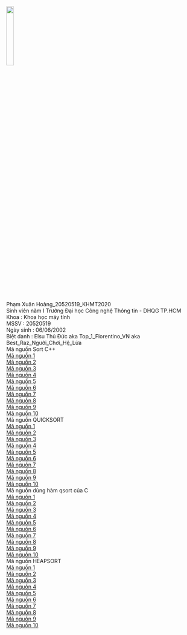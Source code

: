 <a href="https://goldenspring6622.github.io"></a> <br>
<img src="https://kenh14cdn.com/thumb_w/620/2016/14052494-1791255737752859-1715820519-n-1474280623162.jpg" width="20%" height="20%"><br>
Phạm Xuân Hoàng_20520519_KHMT2020 <br>
Sinh viên năm I Trường Đại học Công nghệ Thông tin - DHQG TP.HCM <br>
Khoa : Khoa học máy tính  <br>
MSSV : 20520519<br>
Ngày sinh : 06/06/2002 <br>
Biệt danh : Elsu Thủ Đức aka Top_1_Florentino_VN aka Best_Raz_Người_Chơi_Hệ_Lửa<br>
Mã nguồn Sort C++ <br>
<a href="Dữ liệu thử nghiệm/Sort(C++)/sort1.cpp">Mã nguồn 1</a><br>
<a href="Dữ liệu thử nghiệm/Sort(C++)/sort2.cpp">Mã nguồn 2</a><br>
<a href="Dữ liệu thử nghiệm/Sort(C++)/sort3.cpp">Mã nguồn 3</a><br>
<a href="Dữ liệu thử nghiệm/Sort(C++)/sort4.cpp">Mã nguồn 4</a><br>
<a href="Dữ liệu thử nghiệm/Sort(C++)/sort5.cpp">Mã nguồn 5</a><br>
<a href="Dữ liệu thử nghiệm/Sort(C++)/sort6.cpp">Mã nguồn 6</a><br>
<a href="Dữ liệu thử nghiệm/Sort(C++)/sort7.cpp">Mã nguồn 7</a><br>
<a href="Dữ liệu thử nghiệm/Sort(C++)/sort8.cpp">Mã nguồn 8</a><br>
<a href="Dữ liệu thử nghiệm/Sort(C++)/sort9.cpp">Mã nguồn 9</a><br>
<a href="Dữ liệu thử nghiệm/Sort(C++)/sort10.cpp">Mã nguồn 10</a><br>
Mã nguồn QUICKSORT<br>
<a href="Dữ liệu thử nghiệm/Quicksort/QS1.cpp">Mã nguồn 1</a><br>
<a href="Dữ liệu thử nghiệm/Quicksort/QS2.cpp">Mã nguồn 2</a><br>
<a href="Dữ liệu thử nghiệm/Quicksort/QS3.cpp">Mã nguồn 3</a><br>
<a href="Dữ liệu thử nghiệm/Quicksort/QS4.cpp">Mã nguồn 4</a><br>
<a href="Dữ liệu thử nghiệm/Quicksort/QS5.cpp">Mã nguồn 5</a><br>
<a href="Dữ liệu thử nghiệm/Quicksort/QS6.cpp">Mã nguồn 6</a><br>
<a href="Dữ liệu thử nghiệm/Quicksort/QS7.cpp">Mã nguồn 7</a><br>
<a href="Dữ liệu thử nghiệm/Quicksort/QS8.cpp">Mã nguồn 8</a><br>
<a href="Dữ liệu thử nghiệm/Quicksort/QS9.cpp">Mã nguồn 9</a><br>
<a href="Dữ liệu thử nghiệm/Quicksort/QS10.cpp">Mã nguồn 10</a><br>
Mã nguồn dùng hàm qsort của C<br>
<a href="Dữ liệu thử nghiệm/qsort(C)/qsort1.c">Mã nguồn 1</a><br>
<a href="Dữ liệu thử nghiệm/qsort(C)/qsort2.c">Mã nguồn 2</a><br>
<a href="Dữ liệu thử nghiệm/qsort(C)/qsort3.c">Mã nguồn 3</a><br>
<a href="Dữ liệu thử nghiệm/qsort(C)/qsort4.c">Mã nguồn 4</a><br>
<a href="Dữ liệu thử nghiệm/qsort(C)/qsort5.c">Mã nguồn 5</a><br>
<a href="Dữ liệu thử nghiệm/qsort(C)/qsort6.c">Mã nguồn 6</a><br>
<a href="Dữ liệu thử nghiệm/qsort(C)/qsort7.c">Mã nguồn 7</a><br>
<a href="Dữ liệu thử nghiệm/qsort(C)/qsort8.c">Mã nguồn 8</a><br>
<a href="Dữ liệu thử nghiệm/qsort(C)/qsort9.c">Mã nguồn 9</a><br>
<a href="Dữ liệu thử nghiệm/qsort(C)/qsort10.c">Mã nguồn 10</a><br>
Mã nguồn HEAPSORT<br>
<a href="Dữ liệu thử nghiệm/HeapSort/HS1.cpp">Mã nguồn 1</a><br>
<a href="Dữ liệu thử nghiệm/HeapSort/HS2.cpp">Mã nguồn 2</a><br>
<a href="Dữ liệu thử nghiệm/HeapSort/HS3.cpp">Mã nguồn 3</a><br>
<a href="Dữ liệu thử nghiệm/HeapSort/HS4.cpp">Mã nguồn 4</a><br>
<a href="Dữ liệu thử nghiệm/HeapSort/HS5.cpp">Mã nguồn 5</a><br>
<a href="Dữ liệu thử nghiệm/HeapSort/HS6.cpp">Mã nguồn 6</a><br>
<a href="Dữ liệu thử nghiệm/HeapSort/HS7.cpp">Mã nguồn 7</a><br>
<a href="Dữ liệu thử nghiệm/HeapSort/HS8.cpp">Mã nguồn 8</a><br>
<a href="Dữ liệu thử nghiệm/HeapSort/HS9.cpp">Mã nguồn 9</a><br>
<a href="Dữ liệu thử nghiệm/HeapSort/HS10.cpp">Mã nguồn 10</a><br>
